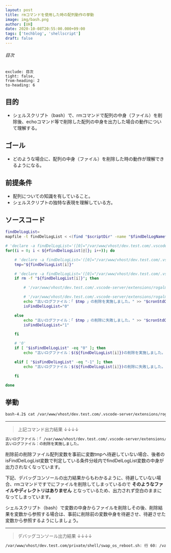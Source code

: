 ```yaml
---
layout: post
title: rmコマンドを使用した時の配列動作の挙動
image: img/bash.png
author: [UH]
date: 2020-10-08T20:55:00.000+09:00
tags: ['techblog', 'shellscript']
draft: false
---
```


###### 目次

```toc
exclude: 目次
tight: false,
from-heading: 2
to-heading: 6
```

## 目的

- シェルスクリプト（bash）で、rmコマンドで配列の中身（ファイル）を削除後、echoコマンド等で削除した配列の中身を出力した場合の動作について理解する。

## ゴール

- どのような場合に、配列の中身（ファイル）を削除した時の動作が理解できるようになる。

## 前提条件

- 配列についての知識を有していること。
- シェルスクリプトの独特な表現を理解している方。

## ソースコード

```bash
findDelLogList=
mapfile -t findDelLogList < <(find "$scriptDir" -name "$findDelLogName*")

# 'declare -a findDelLogList='([0]="/var/www/vhost/dev.test.com/.vscode-server/extensions/rogalmic.bash-debug-0.3.9/bashdb_dir/swap_os_reboot.log_20201008_20_13_25")''
for((i = 0; i < ${#findDelLogList[@]}; i++)); do

    # 'declare -a findDelLogList='([0]="/var/www/vhost/dev.test.com/.vscode-server/extensions/rogalmic.bash-debug-0.3.9/bashdb_dir/swap_os_reboot.log_20201008_20_13_25")''
    tmp="${findDelLogList[i]}"

    # 'declare -a findDelLogList='([0]="/var/www/vhost/dev.test.com/.vscode-server/extensions/rogalmic.bash-debug-0.3.9/bashdb_dir/swap_os_reboot.log_20201008_20_13_25")''
    if rm -f "${findDelLogList[i]}"; then

        # '/var/www/vhost/dev.test.com/.vscode-server/extensions/rogalmic.bash-debug-0.3.9/bashdb_dir/swap_os_reboot.log_20201008_20_13_25'（変数tmp)

        # '/var/www/vhost/dev.test.com/.vscode-server/extensions/rogalmic.bash-debug-0.3.9/bashdb_dir/swap_os_reboot.log'（変数cronStdOutLogFilePath)
        echo "古いログファイル：「 $tmp 」の削除を実施しました。" >> "$cronStdOutLogFilePath" 2>&1
        isFindDelLogList="0"

    else
        echo "古いログファイル：「 $tmp 」の削除に失敗しました。" >> "$cronStdOutLogFilePath" 2>&1
        isFindDelLogList="1"

    fi

    # '0'
    if [ "$isFindDelLogList" -eq "0" ]; then
        echo "古いログファイル：$(${findDelLogList[i]})の削除を実施しました。" >> "$cronStdOutLogFilePath" 2>&1

    elif [ "$isFindDelLogList" -eq "-1" ]; then
        echo "古いログファイル：$(${findDelLogList[i]})の削除に失敗しました。" >> "$cronStdOutLogFilePath" 2>&1

    fi

done
```

## 挙動

```bash
bash-4.2$ cat /var/www/vhost/dev.test.com/.vscode-server/extensions/rogalmic.bash-debug-0.3.9/bashdb_dir/swap_os_reboot.log
```

---

> 上記コマンド出力結果 ↓↓↓↓

```bash
古いログファイル：「 /var/www/vhost/dev.test.com/.vscode-server/extensions/rogalmic.bash-debug-0.3.9/bashdb_dir/swap_os_reboot.log_20201008_17_27_25 」の削除を実施しました。
古いログファイル：の削除を実施しました。
```

削除前の削除ファイル配列変数を事前に変数tmpへ待避していない場合、後者のisFindDelLogList変数で判定している条件分岐内でfindDelLogList変数の中身が出力されなくなっています。

下記、デバッグコンソールの出力結果からもわかるように、待避していない場合、rmコマンドですでにファイルを削除してしまっているので **そのようなファイルやディレクトリはありません** となっているため、出力されず空白のままになってしまっています。

シェルスクリプト（bash）で変数の中身からファイルを削除しその後、削除結果を変数から参照する場合は、事前に削除前の変数中身を待避させ、待避させた変数から参照するようにしましょう。

---

> デバッグコンソール出力結果 ↓↓↓↓

```bash
/var/www/vhost/dev.test.com/private/shell/swap_os_reboot.sh: 行 60: /var/www/vhost/dev.test.com/.vscode-server/extensions/rogalmic.bash-debug-0.3.9/bashdb_dir/swap_os_reboot.log_20201008_17_27_25: そのようなファイルやディレクトリはありません
```
